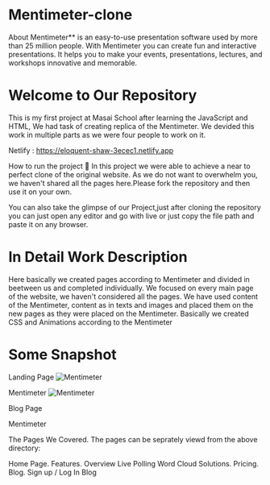 # Mentimeter-clone
About
Mentimeter** is an easy-to-use presentation software used by more than 25 million people. With Mentimeter you can create fun and interactive presentations. It helps you to make your events, presentations, lectures, and workshops innovative and memorable.

Welcome to Our Repository
===================================

This is my first project at Masai School after learning the JavaScript and HTML, We had task of creating replica of the Mentimeter. We devided this work in multiple parts as we were four people to work on it.

Netlify : https://eloquent-shaw-3ecec1.netlify.app


How to run the project 📑
In this project we were able to achieve a near to perfect clone of the original website. As we do not want to overwhelm you, we haven't shared all the pages here.Please fork the repository and then use it on your own.

You can also take the glimpse of our Project,just after cloning the repository you can just open any editor and go with live or just copy the file path and paste it on any browser.

In Detail Work Description
==================

Here basically we created pages according to Mentimeter and divided in beetween us and completed individually. We focused on every main page of the website, we haven't considered all the pages. We have used content of the Mentimeter, content as in texts and images and placed them on the new pages as they were placed on the Mentimeter. Basically we created CSS and Animations according to the Mentimeter

Some Snapshot
=================

Landing Page
<img src="https://github.com/ajcodeskills/Mentimeter_Clone/raw/main/Project/home_img/mentimeter-home.PNG?raw=true" alt="Mentimeter" style="max-width: 100%;">

Mentimeter
<img src="https://github.com/ajcodeskills/Mentimeter_Clone/raw/main/Project/home_img/mentimeter-blog.PNG?raw=true" alt="Mentimeter" style="max-width: 100%;">

Blog Page

Mentimeter

The Pages We Covered.
The pages can be seprately viewd from the above directory:

Home Page.
Features.
Overview
Live Polling
Word Cloud
Solutions.
Pricing.
Blog.
Sign up / Log In
Blog
